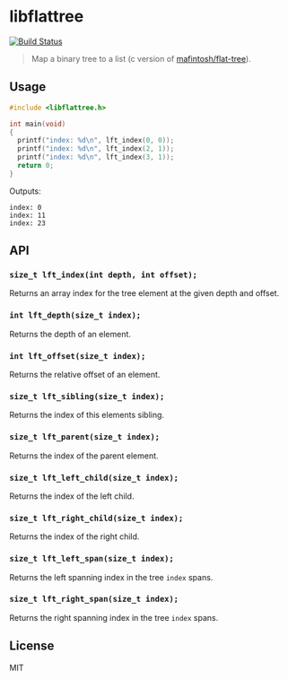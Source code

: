 # libflattree

[![Build Status](https://travis-ci.org/ralphtheninja/libflattree.svg?branch=master)](https://travis-ci.org/ralphtheninja/libflattree)

> Map a binary tree to a list (c version of [mafintosh/flat-tree]).

## Usage

```c
#include <libflattree.h>

int main(void)
{
  printf("index: %d\n", lft_index(0, 0));
  printf("index: %d\n", lft_index(2, 1));
  printf("index: %d\n", lft_index(3, 1));
  return 0;
}
```

Outputs:

```
index: 0
index: 11
index: 23
```

## API

### `size_t lft_index(int depth, int offset);`

Returns an array index for the tree element at the given depth and offset.

### `int lft_depth(size_t index);`

Returns the depth of an element.

### `int lft_offset(size_t index);`

Returns the relative offset of an element.

### `size_t lft_sibling(size_t index);`

Returns the index of this elements sibling.

### `size_t lft_parent(size_t index);`

Returns the index of the parent element.

### `size_t lft_left_child(size_t index);`

Returns the index of the left child.

### `size_t lft_right_child(size_t index);`

Returns the index of the right child.

### `size_t lft_left_span(size_t index);`

Returns the left spanning index in the tree `index` spans.

### `size_t lft_right_span(size_t index);`

Returns the right spanning index in the tree `index` spans.

## License

MIT

[mafintosh/flat-tree]: https://github.com/mafintosh/flat-tree
